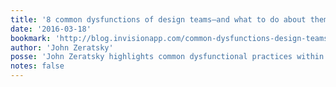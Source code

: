 ```yaml
---
title: '8 common dysfunctions of design teams—and what to do about them'
date: '2016-03-18'
bookmark: 'http://blog.invisionapp.com/common-dysfunctions-design-teams/'
author: 'John Zeratsky'
posse: 'John Zeratsky highlights common dysfunctional practices within design teams and how to go about changing the team culture to build better products.'
notes: false
---
```

